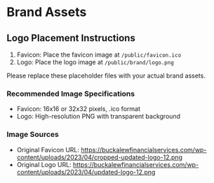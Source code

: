 # Brand Assets

## Logo Placement Instructions

1. Favicon: Place the favicon image at `/public/favicon.ico`
2. Logo: Place the logo image at `/public/brand/logo.png`

Please replace these placeholder files with your actual brand assets.

### Recommended Image Specifications
- Favicon: 16x16 or 32x32 pixels, .ico format
- Logo: High-resolution PNG with transparent background

### Image Sources
- Original Favicon URL: https://buckalewfinancialservices.com/wp-content/uploads/2023/04/cropped-updated-logo-12.png
- Original Logo URL: https://buckalewfinancialservices.com/wp-content/uploads/2023/04/updated-logo-12.png
